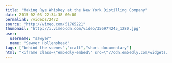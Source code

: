 ```yaml
---
title: "Making Rye Whiskey at the New York Distilling Company"
date: 2015-02-03 22:34:38 00:00
permalink: /videos/2472
source: "http://vimeo.com/51765221"
thumbnail: "http://i.vimeocdn.com/video/356974245_1280.jpg"
user:
  username: "sawyer"
  name: "Sawyer Hollenshead"
tags: ["behind the scenes","craft","short documentary"]
html: "<iframe class=\"embedly-embed\" src=\"//cdn.embedly.com/widgets/media.html?src=http%3A%2F%2Fplayer.vimeo.com%2Fvideo%2F51765221&wmode=transparent&src_secure=1&url=http%3A%2F%2Fvimeo.com%2F51765221&image=http%3A%2F%2Fi.vimeocdn.com%2Fvideo%2F356974245_1280.jpg&key=daaebf4d9cdd46779200162d0ca86e20&type=text%2Fhtml&schema=vimeo\" width=\"1280\" height=\"720\" scrolling=\"no\" frameborder=\"0\" allowfullscreen></iframe>"
---
```


